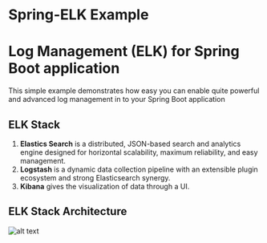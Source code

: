 # Spring-ELK Example 
# Log Management (ELK) for Spring Boot application
This simple example demonstrates how easy you can enable quite powerful and advanced log management in to your Spring Boot application

## ELK Stack

1. **Elastics Search** is a distributed, JSON-based search and analytics engine designed for horizontal scalability, maximum reliability, and easy management.
2. **Logstash** is a dynamic data collection pipeline with an extensible plugin ecosystem and strong Elasticsearch synergy.
3. **Kibana** gives the visualization of data through a UI.

## ELK Stack Architecture
![alt text](https://github.com/issamnacim/wiki/blob/master/images/elastics.jpg "ELK")
